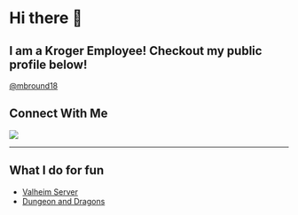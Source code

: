# Hi there 👋

## I am a Kroger Employee! Checkout my public profile below!

[@mbround18](https://github.com/mbround18)

## Connect With Me

<a href="https://links.boop.ninja/linkedin" target="_blank">
  <img src="https://img.shields.io/badge/LinkedIn-0077B5?style=for-the-badge&logo=linkedin&logoColor=white" alt"LinkedIn" />
</a>

<!-- <a href="" target="_blank">
  <img src="" alt"" />
</a> -->

---

## What I do for fun

- [Valheim Server](https://github.com/mbround18/valheim-docker)
- [Dungeon and Dragons](https://github.com/dnd-apps)


<!--
**mbround18/mbround18** is a ✨ _special_ ✨ repository because its `README.md` (this file) appears on your GitHub profile.

Here are some ideas to get you started:

- 🔭 I’m currently working on ...
- 🌱 I’m currently learning ...
- 👯 I’m looking to collaborate on ...
- 🤔 I’m looking for help with ...
- 💬 Ask me about ...
- 📫 How to reach me: ...
- 😄 Pronouns: ...
- ⚡ Fun fact: ...
-->

